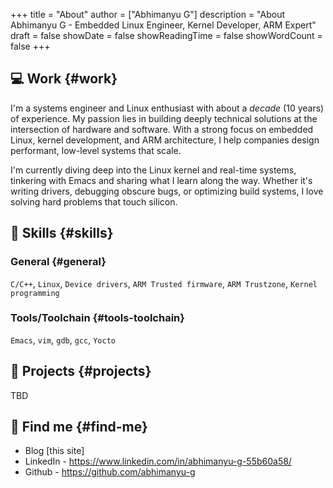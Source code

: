+++
title = "About"
author = ["Abhimanyu G"]
description = "About Abhimanyu G - Embedded Linux Engineer, Kernel Developer, ARM Expert"
draft = false
showDate = false
showReadingTime = false
showWordCount = false
+++

## 💻 Work {#work}

I'm a systems engineer and Linux enthusiast with about a _decade_ (10 years) of experience. My passion lies in building deeply technical solutions at the intersection of hardware and software. With a strong focus on embedded Linux, kernel development, and ARM architecture, I help companies design performant, low-level systems that scale.

I'm currently diving deep into the Linux kernel and real-time systems, tinkering with Emacs and sharing what I learn along the way. Whether it's writing drivers, debugging obscure bugs, or optimizing build systems, I love solving hard problems that touch silicon.


## 🏅 Skills {#skills}


### General {#general}

`C/C++`, `Linux`, `Device drivers`, `ARM Trusted firmware`, `ARM Trustzone`, `Kernel programming`


### Tools/Toolchain {#tools-toolchain}

`Emacs`, `vim`, `gdb`, `gcc`, `Yocto`


## 🔮 Projects {#projects}

TBD


## 🔎 Find me {#find-me}

-   Blog [this site]
-   LinkedIn - <https://www.linkedin.com/in/abhimanyu-g-55b60a58/>
-   Github - <https://github.com/abhimanyu-g>
